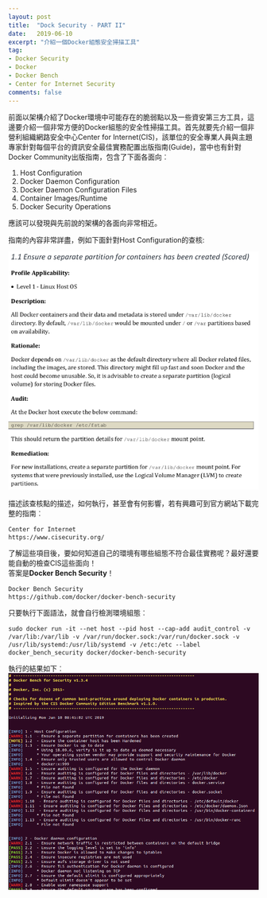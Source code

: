 ```yaml
---
layout: post
title:  "Dock Security - PART II"
date:   2019-06-10
excerpt: "介紹一個Docker組態安全掃描工具"
tag:
- Docker Security
- Docker 
- Docker Bench  
- Center for Internet Security 
comments: false
---
```


前面以架構介紹了Docker環境中可能存在的脆弱點以及一些資安第三方工具，這邊要介紹一個非常方便的Docker組態的安全性掃描工具。首先就要先介紹一個非營利組織網路安全中心Center for Internet(CIS)，該單位的安全專業人員與主題專家針對每個平台的資訊安全最佳實務配置出版指南(Guide)，當中也有針對Docker Community出版指南，包含了下面各面向︰ 

1. Host Configuration 
2. Docker Daemon Configuration 
3. Docker Daemon Configuration Files
4. Container Images/Runtime 
5. Docker Security Operations

應該可以發現與先前說的架構的各面向非常相近。

指南的內容非常詳盡，例如下面針對Host Configuration的查核: 

![CIS Sample](https://github.com/kisekitw/kisekitw.github.io/blob/master/assets/img/1080610/CIS_Sample_1.png?raw=true)

描述該查核點的描述，如何執行，甚至會有何影響，若有興趣可到官方網站下載完整的指南︰

```
Center for Internet
https://www.cisecurity.org/
```

了解這些項目後，要如何知道自己的環境有哪些組態不符合最佳實務呢？最好還要能自動的檢查CIS這些面向！  
答案是**Docker Bench Security**！ 

```
Docker Bench Security 
https://github.com/docker/docker-bench-security 
```

只要執行下面語法，就會自行檢測環境組態︰

```
sudo docker run -it --net host --pid host --cap-add audit_control -v /var/lib:/var/lib -v /var/run/docker.sock:/var/run/docker.sock -v /usr/lib/systemd:/usr/lib/systemd -v /etc:/etc --label docker_bench_security docker/docker-bench-security
```

執行的結果如下︰
![Docker Bench Result](https://github.com/kisekitw/kisekitw.github.io/blob/master/assets/img/1080610/DockerBenchResult.png?raw=true)
